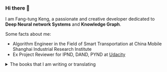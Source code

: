 ### Hi there 👋

<!--
**DaemonFG/DaemonFG** is a ✨ _special_ ✨ repository because its `README.md` (this file) appears on your GitHub profile.

Here are some ideas to get you started:

- 🔭 I’m currently working on ...
- 🌱 I’m currently learning ...
- 👯 I’m looking to collaborate on ...
- 🤔 I’m looking for help with ...
- 💬 Ask me about ...
- 📫 How to reach me: ...
- 😄 Pronouns: ...
- ⚡ Fun fact: ...
-->

I am Fang-tung Keng, a passionate and creative developer dedicated to **Deep Neural network Systems** and **Knowledge Graph**.

Some facts about me:
* Algorithm Engineer in the Field of Smart Transportation at China Mobile Shanghai Industrial Research Institute
* Ex Project Reviewer for IPND, DAND, PYND at [Udacity](www.udacity.com)

<details>
  <summary>The books that I am writing or translating</summary>
  <br>

* [Orignal writing] A book about Rasa, I am the main auther, as far as I know this is the first book in the world that forcus on Rasa, ETA published in March 2021
* [Translating] Chinese version of [Building Machine Learning Pipelines by O'reilly](https://www.amazon.com/Building-Machine-Learning-Pipelines-Automating/dp/1492053198), I am one of three translators, ETA published in May 2021
</details>
